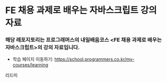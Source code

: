 # FE 채용 과제로 배우는 자바스크립트 강의 자료

### 해당 레포지토리는 프로그래머스의 내일배움코스 <FE 채용 과제로 배우는 자바스크립트>의 강의 자료입니다.

- 학습 페이지 이동하기: https://school.programmers.co.kr/my-courses/learning

리드미
